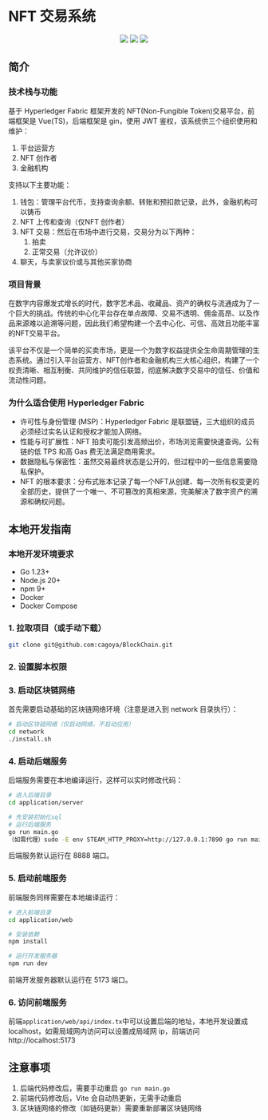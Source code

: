 # NFT 交易系统

<div align=center>
   <img src="https://img.shields.io/badge/gin-1.10-blue"/>
   <img src="https://img.shields.io/badge/vue-3.5.13-green"/>
   <img src="https://img.shields.io/badge/hyperledger fabric-2.5.10-yellow"/>
</div>


## 简介

### 技术栈与功能

基于 Hyperledger Fabric 框架开发的 NFT(Non-Fungible Token)交易平台，前端框架是 Vue(TS)，后端框架是 gin，使用 JWT 鉴权，该系统供三个组织使用和维护：

1. 平台运营方
2. NFT 创作者
3. 金融机构

支持以下主要功能：

1. 钱包：管理平台代币，支持查询余额、转账和预扣款记录，此外，金融机构可以铸币
2. NFT 上传和查询（仅NFT 创作者）
3. NFT 交易：然后在市场中进行交易，交易分为以下两种：
   1. 拍卖
   2. 正常交易（允许议价）
4. 聊天，与卖家议价或与其他买家协商

### 项目背景

在数字内容爆发式增长的时代，数字艺术品、收藏品、资产的确权与流通成为了一个巨大的挑战。传统的中心化平台存在单点故障、交易不透明、佣金高昂、以及作品来源难以追溯等问题，因此我们希望构建一个去中心化、可信、高效且功能丰富的NFT交易平台。

该平台不仅是一个简单的买卖市场，更是一个为数字权益提供全生命周期管理的生态系统。通过引入平台运营方、NFT创作者和金融机构三大核心组织，构建了一个权责清晰、相互制衡、共同维护的信任联盟，彻底解决数字交易中的信任、价值和流动性问题。

### 为什么适合使用 Hyperledger Fabric

- 许可性与身份管理 (MSP)：Hyperledger Fabric 是联盟链，三大组织的成员必须经过实名认证和授权才能加入网络。
- 性能与可扩展性：NFT 拍卖可能引发高频出价，市场浏览需要快速查询。公有链的低 TPS 和高 Gas 费无法满足商用需求。
- 数据隐私与保密性：虽然交易最终状态是公开的，但过程中的一些信息需要隐私保护。
- NFT 的根本要求：分布式账本记录了每一个NFT从创建、每一次所有权变更的全部历史，提供了一个唯一、不可篡改的真相来源，完美解决了数字资产的溯源和确权问题。

## 本地开发指南

### 本地开发环境要求

- Go 1.23+
- Node.js 20+
- npm 9+
- Docker
- Docker Compose

### 1. 拉取项目（或手动下载）

```bash
git clone git@github.com:cagoya/BlockChain.git
```

### 2. 设置脚本权限
### 3. 启动区块链网络

首先需要启动基础的区块链网络环境（注意是进入到 network 目录执行）：

```bash
# 启动区块链网络（仅启动网络，不启动应用）
cd network
./install.sh
```

### 4. 启动后端服务

后端服务需要在本地编译运行，这样可以实时修改代码：

```bash
# 进入后端目录
cd application/server

# 先安装初始化sql
# 运行后端服务
go run main.go
（如需代理）sudo -E env STEAM_HTTP_PROXY=http://127.0.0.1:7890 go run main.go
```

后端服务默认运行在 8888 端口。

### 5. 启动前端服务

前端服务同样需要在本地编译运行：

```bash
# 进入前端目录
cd application/web

# 安装依赖
npm install

# 运行开发服务器
npm run dev
```

前端开发服务器默认运行在 5173 端口。

### 6. 访问前端服务

前端`application/web/api/index.tx`中可以设置后端的地址，本地开发设置成 localhost，如需局域网内访问可以设置成局域网 ip，前端访问 http://localhost:5173

## 注意事项

1. 后端代码修改后，需要手动重启 `go run main.go`
2. 前端代码修改后，Vite 会自动热更新，无需手动重启
3. 区块链网络的修改（如链码更新）需要重新部署区块链网络

